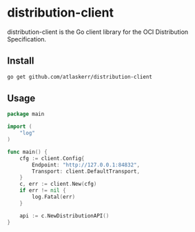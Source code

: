 # distribution-client

distribution-client is the Go client library for the OCI Distribution
Specification.

## Install
```bash
go get github.com/atlaskerr/distribution-client
```

## Usage

```go
package main

import (
	"log"
)

func main() {
	cfg := client.Config{
		Endpoint: "http://127.0.0.1:84832",
		Transport: client.DefaultTransport,
	}
	c, err := client.New(cfg)
	if err != nil {
		log.Fatal(err)
	}

	api := c.NewDistributionAPI()
}
```


